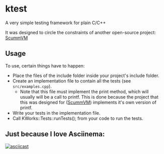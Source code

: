 # ktest
A very simple testing framework for plain C/C++

It was designed to circle the constraints of another open-source project: [ScummVM](http://scummvm.org)

## Usage
To use, certain things have to happen:
- Place the files of the include folder inside your project's include folder.
- Create an implementation file to contain all the tests (see `src/examples.cpp`).
	- Note that this file must implement the print method, which will usually will be a call to printf. This is done because the project that this was designed for ([ScummVM](http://scummvm.org)) implements it's own version of printf.
- Write your tests in the implementation file.
- Call KWorks::Tests::runTests(); from your code to run the tests.

## Just because I love Asciinema:
[![asciicast](https://asciinema.org/a/7o2y872n5fsli6qnrf5y50cyo.png)](https://asciinema.org/a/7o2y872n5fsli6qnrf5y50cyo)

